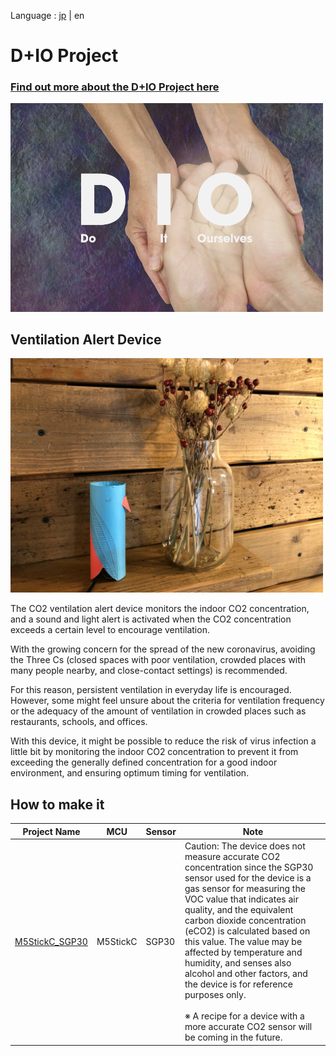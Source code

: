 Language : [jp](./README.md) | en
# D+IO Project

### [Find out more about the D+IO Project here](https://panasonic.net/design/flf/works/dio/)

<a href="https://panasonic.net/design/flf/works/dio/"><img width="500px" src="./docs/images/dio_main.jpg"></a>

## Ventilation Alert Device

<img width="500px" src="./docs/images/dio_ventilation_alert.jpg">

The CO2 ventilation alert device monitors the indoor CO2 concentration, and a sound and light alert is activated when the CO2 concentration exceeds a certain level to encourage ventilation.

With the growing concern for the spread of the new coronavirus, avoiding the Three Cs (closed spaces with poor ventilation, crowded places with many people nearby, and close-contact settings) is recommended.

​For this reason, persistent ventilation in everyday life is encouraged. However, some might feel unsure about the criteria for ventilation frequency or the adequacy of the amount of ventilation in crowded places such as restaurants, schools, and offices.

With this device, it might be possible to reduce the risk of virus infection a little bit by monitoring the indoor CO2 concentration to prevent it from exceeding the generally defined concentration for a good indoor environment, and ensuring optimum timing for ventilation.

## How to make it

| Project Name | MCU | Sensor | Note |
|--------|--------|--------|--------|
|[M5StickC_SGP30](./M5StickC_SGP30)| M5StickC | SGP30 | Caution: The device does not measure accurate CO2 concentration since the SGP30 sensor used for the device is a gas sensor for measuring the VOC value that indicates air quality, and the equivalent carbon dioxide concentration (eCO2) is calculated based on this value. The value may be affected by temperature and humidity, and senses also alcohol and other factors, and the device is for reference purposes only. <br><br>※ A recipe for a device with a more accurate CO2 sensor will be coming in the future.|
